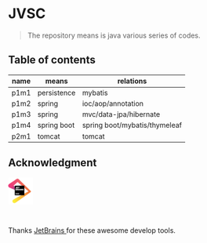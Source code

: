 # JVSC

> The repository means is java various series of codes.

## Table of contents

| name | means       | relations                     |
| ---- | ----------- | ----------------------------- |
| p1m1 | persistence | mybatis                       |
| p1m2 | spring      | ioc/aop/annotation            |
| p1m3 | spring      | mvc/data-jpa/hibernate        |
| p1m4 | spring boot | spring boot/mybatis/thymeleaf |
| p2m1 | tomcat      | tomcat                        |

## Acknowledgment

<img src="./misc/asset/jetbrains.png" alt="jetbrains" height="10%" width="10%" align="left"/>
<br/><br/><br/><br/><br/>

Thanks [JetBrains ](https://www.jetbrains.com/?from=jvsc) for these awesome develop tools.
